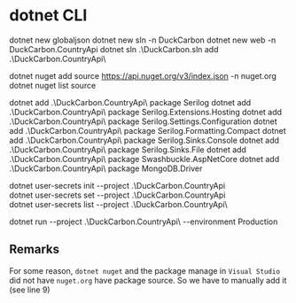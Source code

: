 # dotnet CLI

dotnet new globaljson
dotnet new sln -n DuckCarbon
dotnet new web -n DuckCarbon.CountryApi
dotnet sln .\DuckCarbon.sln add .\DuckCarbon.CountryApi\


dotnet nuget add source https://api.nuget.org/v3/index.json -n nuget.org
dotnet nuget list source


dotnet add .\DuckCarbon.CountryApi\ package Serilog
dotnet add .\DuckCarbon.CountryApi\ package Serilog.Extensions.Hosting
dotnet add .\DuckCarbon.CountryApi\ package Serilog.Settings.Configuration
dotnet add .\DuckCarbon.CountryApi\ package Serilog.Formatting.Compact
dotnet add .\DuckCarbon.CountryApi\ package Serilog.Sinks.Console
dotnet add .\DuckCarbon.CountryApi\ package Serilog.Sinks.File
dotnet add .\DuckCarbon.CountryApi\ package Swashbuckle.AspNetCore
dotnet add .\DuckCarbon.CountryApi\ package MongoDB.Driver

dotnet user-secrets init --project .\DuckCarbon.CountryApi\
dotnet user-secrets set <some-key> <some-value> --project .\DuckCarbon.CountryApi\
dotnet user-secrets list --project .\DuckCarbon.CountryApi\

dotnet run --project .\DuckCarbon.CountryApi\ --environment Production

## Remarks

For some reason, `dotnet nuget` and the package manage in `Visual Studio`  
did not have `nuget.org` have package source.
So we have to manually add it (see line 9)
